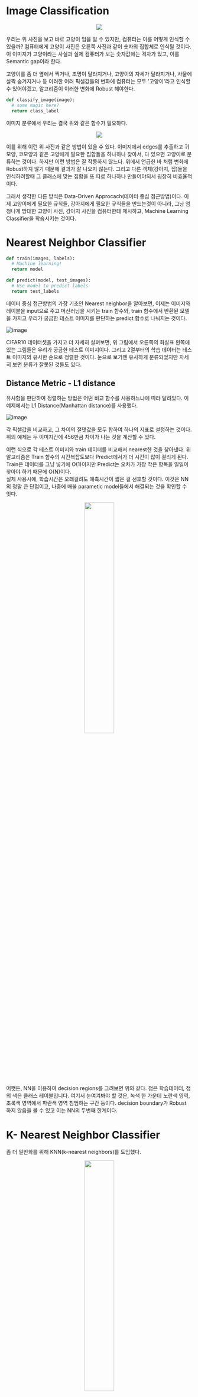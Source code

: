 # Image Classification
<p align="center"><img src="https://github.com/em-1001/AI/assets/80628552/91f4223f-aa86-41fc-99d8-6544ca77198f"></p>

우리는 위 사진을 보고 바로 고양이 임을 알 수 있지만, 컴퓨터는 이를 어떻게 인식할 수 있을까? 컴퓨터에게 고양이 사진은 오른쪽 사진과 같이 
숫자의 집합체로 인식될 것이다. 이 이미지가 고양이라는 사실과 실제 컴퓨터가 보는 숫자값에는 격차가 있고, 이를 Semantic gap이라 한다. 

고양이를 좀 더 옆에서 찍거나, 조명이 달라지거나, 고양이의 자세가 달라지거나, 사물에 살짝 숨겨지거나 등 이러한 여러 픽셀값들의 변화에 컴퓨터는 모두 '고양이'라고 인식할 수 있어야겠고, 알고리즘이 이러한 변화에 Robust 해야한다.

```py
def classify_image(image):
  # some magic here?
  return class_label
```
이미지 분류에서 우리는 결국 위와 같은 함수가 필요하다. 

<p align="center"><img src="https://github.com/em-1001/AI/assets/80628552/fd5f6195-d046-4279-9ce0-036f412cc941"></p>

이를 위해 이런 위 사진과 같은 방법이 있을 수 있다. 이미지에서 edges를 추출하고 귀모양, 코모양과 같은 고양에게 필요한 집합들을 하나하나 찾아서, 다 있으면 고양이로 분류하는 것이다. 
하지만 이런 방법은 잘 작동하지 않느다. 위에서 언급한 바 처럼 변화에 Robust하지 않기 때문에 결과가 잘 나오지 않는다. 
그리고 다른 객체(강아지, 집)들을 인식하려할때 그 클래스에 맞는 집합을 또 따로 하나하나 만들어야되서 굉장히 비효율적이다. 

그래서 생각한 다른 방식은 Data-Driven Approcach(데이터 중심 접근방법)이다. 
이제 고양이에게 필요한 규칙들, 강아지에게 필요한 규칙들을 만드는것이 아니라, 그냥 엄청나게 방대한 고양이 사진, 강아지 사진을 컴퓨터한테 제시하고, Machine Learning Classifier을 학습시키는 것이다. 

# Nearest Neighbor Classifier
```py
def train(images, labels):
  # Machine learning!
  return model
  
def predict(model, test_images):
  # Use model to predict labels
  return test_labels
```

데이터 중심 접근방법의 가장 기초인 Nearest neighbor을 알아보면, 이제는 이미지와 레이블을 input으로 주고 머신러닝을 시키는 train 함수와, train 함수에서 반환된 모델을 가지고 우리가 궁금한 테스트 이미지를 판단하는 predict 함수로 나눠지는 것이다. 

![image](https://github.com/em-1001/AI/assets/80628552/84ae1209-fd9d-4315-b088-d3dc98e5db1c)

CIFAR10 데이터셋을 가지고 더 자세히 살펴보면, 위 그림에서 오른쪽의 화살표 왼쪽에 있는 그림들은 우리가 궁금한 테스트 이미지이다. 
그리고 2열부터의 학습 데이터는 테스트 이미지와 유사한 순으로 정렬한 것이다. 눈으로 보기엔 유사하게 분류되었지만 자세히 보면 분류가 잘못된 것들도 있다.   

## Distance Metric - L1 distance
유사함을 판단하여 정렬하는 방법은 어떤 비교 함수를 사용하느냐에 따라 달려있다. 
이 예제에서는 L1 Distance(Manhattan distance)를 사용했다. 

![image](https://github.com/em-1001/AI/assets/80628552/6a44427e-836d-41ab-baf6-225825df6be3)

각 픽셀값을 비교하고, 그 차이의 절댓값을 모두 합하여 하나의 지표로 설정하는 것이다. 
위의 예제는 두 이미지간에 456만큼 차이가 나는 것을 계산할 수 있다. 

이런 식으로 각 테스트 이미지와 train 데이터를 비교해서 nearest한 것을 찾아낸다. 
위 알고리즘은 Train 함수의 시간복잡도보다 Predict에서가 더 시간이 많이 걸리게 된다. 
Train은 데이터를 그냥 넣기에 O(1)이지만 Predict는 오차가 가장 작은 항목을 일일이 찾아야 하기 때문에 O(N)이다.  
실제 사용시에, 학습시간은 오래걸려도 예측시간이 짧은 걸 선호할 것이다. 이것은 NN의 정말 큰 단점이고, 나중에 배울 parametic model들에서 해결되는 것을 확인할 수 잇다. 

<p align="center"><img height="40%" width="40%" src="https://github.com/em-1001/AI/assets/80628552/1bb26ed5-19b9-4b25-8ca3-de73d765dfdd"></p>

어쨋든, NN을 이용하여 decision regions를 그려보면 위와 같다. 
점은 학습데이터, 점의 색은 클래스 레이블입니다. 여기서 눈여겨봐야 할 것은, 녹색 한 가운데 노란색 영역, 초록색 영역에서 파란색 영역 침범하는 구간 등이다. 
decision boundary가 Robust 하지 않음을 볼 수 있고 이는 NN의 두번째 한계이다. 

# K- Nearest Neighbor Classifier
좀 더 일반화를 위해 KNN(k-nearest neighbors)를 도입했다. 

<p align="center"><img height="40%" width="40%" src="https://github.com/em-1001/AI/assets/80628552/06734aa2-5892-45d6-9ae6-62d501abfe60"></p>

위 사진을 보면 이해가 쉽다. 새로운 데이터가 주어졌을 때 (빨간 점) 이를 Class A로 분류할지, Class B로 분류할지 판단하는 문제인데, 
k=3일 때, 즉 안 쪽 원을 먼저 살펴보면, 빨간 점 주변에 노란색 점(Class A) 1개와 보라색 점(Class B) 2개가 있다. 
따라서 k=3 일 때는 해당 데이터가 Class B (보라색 점)으로 분류된다. 
k=6일 때를 보면, 원 안에 노란색 점 4개와 보라색 점 2개가 있으므로 노란색으로 분류된다. 

## Distance Metric - L2 distance
L2 Distance(Euclidean distance)는 유클리드 거리로 계산을 한다. 

<p align="center"><img height="80%" width="80%" src="https://github.com/em-1001/AI/assets/80628552/60d763d1-08c4-4a68-992e-425bbd53c195"></p>

위 그림에서 두 그래프 모두 각 distance 방식을 이용했을 때 원점으로부터 같은 거리에 있는 점들을 나타낸 것이라 볼 수 있다. 
L1 distance의 경우 좌표계가 회전하면 변하고 L2는 좌표계랑 독립적이다. 
어떤 거리척도를 써야할지는 상황마다 의존적인데, L1 distance는 특징 벡터의 각 요소들이 개별적 의미를 가지고 있을 떄 유용하다. 

<p align="center"><img height="80%" width="80%" src="https://github.com/em-1001/AI/assets/80628552/3f5c5813-9f98-4c8b-94e2-a3fd7f8b4fd8"></p>

위 그림에서도 L1의 경우 region도 좌표축에 영향을 받고 있는 것을 볼 수 있는 반면, L2는 decision boundary가 좀 더 부드럽다. 

# Hyper Parameter
KNN을 사용할 때 우리가 정해주어야 하는 거리 척도, K값 같은 것들을 "하이퍼 파라미터" 라고 부른다. 
하이퍼 파라미터는 Train time에 학습되는 것이 아니라 직접 지정해줘야한다. 

### Idea #1 
<p align="center"><img height="80%" width="80%" src="https://github.com/em-1001/AI/assets/80628552/d715248c-184d-45c8-b841-5591e7fcf6d3"></p>

Train data에 대해선 완벽할 수 있으나 우리가 원하는건 학습 데이터가 아닌 한 번도 보지 못한 데이터를 얼마나 잘 예측하냐 이다. 

### Idea #2
<p align="center"><img height="80%" width="80%" src="https://github.com/em-1001/AI/assets/80628552/fd6a6cfc-1656-426b-abdf-319376c7d70c"></p>

전체 데이터를 train과 test셋으로 나눈다. train으로 여러 하이퍼파라미터 값들로 학습을 시키고, test 데이터에 적용해본 다음, 제일 좋은 하이퍼파라미터를 선택하는 방식이다. 하지만 이것도 여전히 한번도 보지 못한 데이터에 대한 방어책은 되지 못한다. 테스트 셋에서만 잘 동작하는 하이퍼파라미터를 고른 것일 수 있다.

### Idea #3
<p align="center"><img height="80%" width="80%" src="https://github.com/em-1001/AI/assets/80628552/edb8849c-dfa8-4789-8665-b70560b4c4e4"></p>

train, validation, test로 데이터를 나눈다. 여러 하이퍼파라미터 값들로 train 데이터를 학습시키고, validation set으로 이를 검증한다. validation set에서 가장 좋았던 하이퍼파라미터를 선택. 테스트 셋은 가장 좋은 clasifier로 딱 한번만 수행한다.

### Idea #4
cross validation이라는 것도 있다. 데이터가 작을 때 많이 사용하고, 딥러닝에서는 많이 사용되지는 않는다. 

<p align="center"><img height="80%" width="80%" src="https://github.com/em-1001/AI/assets/80628552/a1833fd3-a595-4b02-9a03-8314d4b0d601"></p>

일단 마지막에 딱 한번 사용할 테스트 데이터는 빼놓는다. 나머지 데이터들을 여러 부분으로 나누어주고, 그림처럼 번갈아 가면서 validation set을 바꾸어준다.
초록색 데이터로 하이퍼 파라미터를 학습시키고, 노란색에서 이를 평가 후 최적의 하이퍼파라미터를 결정한다. 딥러닝은 학습 계산량이 많아 이렇게 까지는 안한다. 

<p align="center"><img height="50%" width="50%" src="https://github.com/em-1001/AI/assets/80628552/35f3ec54-3cee-409e-8ee8-4b7622100d2d"></p>

k에 따른 정확도 그래프를 보면, 각 K마다 5번의 cross validation을 통해 알고리즘을 평가할 수 있다. 이 방법은 테스트셋이 알고리즘 성능에 미치는 영향을 알아볼 때 도움이 되고, 해당 하이퍼파라미터에서 성능의 분산값도 알 수 있다.

KNN은 실제로 이미지 분류에 잘 쓰지 않는다. 속도(train t < test t)도 느리고 L1, L2 distance가 이미지간 거리척도로써 적절하지 않다.

# Linear Classification
NN(Neural Network)과 CNN의 기반이 되는 알고리즘이다. parametric model의 기초가 된다. 

### parametric model이란?

<p align="center"><img height="80%" width="80%" src="https://github.com/em-1001/AI/assets/80628552/11ccca8c-d650-44e3-aef7-ae1aa521b3a2"></p>

입력 이미지 : x  
파라미터(가중치) : W  

CIFAR10 데이터셋을 이용하고, 고양이 사진을 x라 할때, 함수 f는 x와 w를 가지고 10개의 숫자를 출력한다. 
이 10개의 숫자는 데이터셋의 각 클래스에 해당하는 스코어의 개념으로, "고양이" 스코어가 높다면 "고양이"일 확률이 큰 것으로 볼 수 있다.

KNN에서는 파라미터를 이용하지 않았고, 전체 트레이닝 셋을 Test time에서 다 비교하는 방식이었다면, parametric 접근법에서는 train 데이터의 정보를 요약해서 파라미터 w에 모아주는 것이라 생각할 수 있다.  
따라서 test time에 더 이상 트레이닝 데이터를 직접 비교하지 않고, W만 사용할 수 있게 된 것이다. 딥러닝에서는 이 함수 f를 잘 설계하는 것이 중요하다.  

Linear Classification은 $f = Wx$이다. 

<p align="center"><img height="80%" width="80%" src="https://github.com/em-1001/AI/assets/80628552/629e91b7-8304-423f-8662-9982524cc063"></p>

입력 이미지(32x32x3)을 하나의 열벡터로 피면 (3072x1)가 된다. 
이 x를 W와 행렬 곱했을 때 10개의 스코어가 나와야 되므로, W는 10x3072가 되어야하고, 결론적으로 10x1의 스코어를 가져다 줄 수 있다. 

종종 Bias도 더해주는데, Bias는 데이터와 무관하게 (x와 직접 연산되지 않음) 특정 클래스에 우선권을 부여할 수 있다. 
각 클래스에 scaling offsets를 추가해줄 수 있는 것이다. 

<p align="center"><img height="80%" width="80%" src="https://github.com/em-1001/AI/assets/80628552/b9a050ea-c9be-4515-a457-bf4ae01b1741"></p>

input은 고양이 사진, output은 cat, dog, ship에 대한 스코어이다. 

Linear classifier는 템플릿 매칭의 관점에서도 볼 수 있다. 
가중치 행렬 W의 각 행은 각 이미지에 대한 템플릿으로 볼 수 있고, 결국 w의 각 행과 x는 내적이 되는데, 이는 결국 클래스의 탬플릿(w)과 인풋 이미지(x)의 유사도를 측정하는것으로 이해할 수 있다. 
아래 이미지는 가중치 행렬이 어떻게 학습되고 있는지를 보여준다. 각 클래스에 대해서 하나의 템플릿만을 학습한다는 것이 문제가 되는데, 나중에 신경망으로 해결된다. 

<p align="center"><img height="80%" width="80%" src="https://github.com/em-1001/AI/assets/80628552/3ed4686a-ba81-4831-b573-91c0bed0341f"></p>

이미지를 고차원 공간의 한 점이라고 생각하면, Linear classifier은 아래와 같이 각 클래스를 구분시켜주는 선형 boundary 역할을 한다. 
아래 공간의 차원은 이미지의 픽셀 차원과 동일하다. 

<p align="center"><img height="50%" width="50%" src="https://github.com/em-1001/AI/assets/80628552/3cecc9ad-4de2-4e7c-8f98-192bb082552c"></p>

하나 문제가 더 있는데, 아래와 같은 데이터 셋은 선형분류하기 힘들다. (parity problem, multimodal problem)

<p align="center"><img height="50%" width="50%" src="https://github.com/em-1001/AI/assets/80628552/706ff4b6-b37e-413c-b689-b891fe0b00c2"></p>

# Reference 
https://www.youtube.com/watch?v=OoUX-nOEjG0&list=PLC1qU-LWwrF64f4QKQT-Vg5Wr4qEE1Zxk&index=2  
https://oculus.tistory.com/7  
https://cs231n.github.io/classification/  






